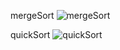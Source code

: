 
mergeSort
![mergeSort](https://github.com/user-attachments/assets/adc8f9b4-1843-40eb-9469-e1a71788b1e8)


quickSort
![quickSort](https://github.com/user-attachments/assets/20644e87-db37-44a5-9098-4921a6c8f855)
